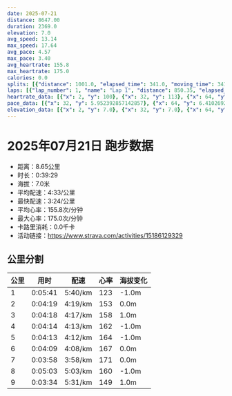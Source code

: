 ```yaml
---
date: 2025-07-21
distance: 8647.00
duration: 2369.0
elevation: 7.0
avg_speed: 13.14
max_speed: 17.64
avg_pace: 4.57
max_pace: 3.40
avg_heartrate: 155.8
max_heartrate: 175.0
calories: 0.0
splits: [{"distance": 1001.0, "elapsed_time": 341.0, "moving_time": 341.0, "average_speed": 2.94, "pace": 5.668945578231292, "average_heartrate": 123.31563421828909, "elevation_difference": -1.0, "split_number": 1}, {"distance": 999.0, "elapsed_time": 259.0, "moving_time": 259.0, "average_speed": 3.86, "pace": 4.3177979274611396, "average_heartrate": 153.86100386100387, "elevation_difference": 0.0, "split_number": 2}, {"distance": 1000.0, "elapsed_time": 258.0, "moving_time": 258.0, "average_speed": 3.88, "pace": 4.295541237113402, "average_heartrate": 158.84108527131784, "elevation_difference": 1.0, "split_number": 3}, {"distance": 1002.0, "elapsed_time": 254.0, "moving_time": 254.0, "average_speed": 3.94, "pace": 4.230126903553299, "average_heartrate": 162.81496062992127, "elevation_difference": -1.0, "split_number": 4}, {"distance": 1001.0, "elapsed_time": 253.0, "moving_time": 253.0, "average_speed": 3.96, "pace": 4.208762626262626, "average_heartrate": 164.6324110671937, "elevation_difference": -1.0, "split_number": 5}, {"distance": 1000.0, "elapsed_time": 249.0, "moving_time": 249.0, "average_speed": 4.02, "pace": 4.145945273631841, "average_heartrate": 167.12449799196787, "elevation_difference": 0.0, "split_number": 6}, {"distance": 997.0, "elapsed_time": 238.0, "moving_time": 238.0, "average_speed": 4.19, "pace": 3.977732696897374, "average_heartrate": 171.86974789915968, "elevation_difference": 0.0, "split_number": 7}, {"distance": 1000.0, "elapsed_time": 303.0, "moving_time": 303.0, "average_speed": 3.3, "pace": 5.050515151515151, "average_heartrate": 160.45874587458746, "elevation_difference": -1.0, "split_number": 8}, {"distance": 647.0, "elapsed_time": 221.0, "moving_time": 214.0, "average_speed": 3.02, "pace": 5.518774834437085, "average_heartrate": 149.50934579439252, "elevation_difference": 1.0, "split_number": 9}]
laps: [{"lap_number": 1, "name": "Lap 1", "distance": 850.35, "elapsed_time": 300.0, "moving_time": 300.0, "average_speed": 2.83, "pace": 5.889293286219081, "average_heartrate": 120.3, "max_heartrate": 129, "start_date": "2025-07-21 19:42:37+00:00", "elevation_difference": 0.0}, {"lap_number": 2, "name": "Lap 2", "distance": 6500.0, "elapsed_time": 1633.0, "moving_time": 1633.0, "average_speed": 3.98, "pace": 4.187613065326633, "average_heartrate": 163.04, "max_heartrate": 175, "start_date": "2025-07-21 19:47:38+00:00", "elevation_difference": 11.0}, {"lap_number": 3, "name": "Lap 3", "distance": 896.74, "elapsed_time": 300.0, "moving_time": 300.0, "average_speed": 2.99, "pace": 5.574147157190635, "average_heartrate": 154.1818181818182, "max_heartrate": 173, "start_date": "2025-07-21 20:14:52+00:00", "elevation_difference": 2.0}, {"lap_number": 4, "name": "Lap 4", "distance": 400.58, "elapsed_time": 141.0, "moving_time": 135.0, "average_speed": 2.97, "pace": 5.611683501683501, "average_heartrate": 149.5, "max_heartrate": 152, "start_date": "2025-07-21 20:19:58+00:00", "elevation_difference": 0.0}]
heartrate_data: [{"x": 2, "y": 100}, {"x": 32, "y": 113}, {"x": 64, "y": 117}, {"x": 95, "y": 120}, {"x": 125, "y": 120}, {"x": 157, "y": 129}, {"x": 186, "y": 123}, {"x": 216, "y": 123}, {"x": 245, "y": 129}, {"x": 276, "y": 129}, {"x": 305, "y": 128}, {"x": 328, "y": 145}, {"x": 351, "y": 146}, {"x": 373, "y": 149}, {"x": 396, "y": 152}, {"x": 418, "y": 155}, {"x": 441, "y": 156}, {"x": 462, "y": 154}, {"x": 485, "y": 154}, {"x": 507, "y": 154}, {"x": 531, "y": 158}, {"x": 553, "y": 156}, {"x": 576, "y": 157}, {"x": 598, "y": 157}, {"x": 620, "y": 161}, {"x": 641, "y": 158}, {"x": 664, "y": 157}, {"x": 686, "y": 158}, {"x": 709, "y": 159}, {"x": 732, "y": 158}, {"x": 754, "y": 159}, {"x": 778, "y": 161}, {"x": 801, "y": 160}, {"x": 822, "y": 160}, {"x": 844, "y": 161}, {"x": 865, "y": 162}, {"x": 887, "y": 163}, {"x": 909, "y": 163}, {"x": 931, "y": 162}, {"x": 954, "y": 162}, {"x": 976, "y": 163}, {"x": 998, "y": 163}, {"x": 1021, "y": 163}, {"x": 1043, "y": 163}, {"x": 1064, "y": 163}, {"x": 1086, "y": 163}, {"x": 1107, "y": 163}, {"x": 1129, "y": 163}, {"x": 1150, "y": 167}, {"x": 1172, "y": 163}, {"x": 1195, "y": 165}, {"x": 1216, "y": 166}, {"x": 1237, "y": 164}, {"x": 1261, "y": 164}, {"x": 1283, "y": 164}, {"x": 1305, "y": 164}, {"x": 1326, "y": 164}, {"x": 1348, "y": 167}, {"x": 1369, "y": 165}, {"x": 1391, "y": 167}, {"x": 1412, "y": 166}, {"x": 1434, "y": 167}, {"x": 1456, "y": 165}, {"x": 1478, "y": 167}, {"x": 1501, "y": 168}, {"x": 1522, "y": 169}, {"x": 1542, "y": 168}, {"x": 1564, "y": 168}, {"x": 1585, "y": 168}, {"x": 1607, "y": 168}, {"x": 1628, "y": 168}, {"x": 1648, "y": 170}, {"x": 1670, "y": 171}, {"x": 1690, "y": 172}, {"x": 1711, "y": 172}, {"x": 1733, "y": 173}, {"x": 1753, "y": 172}, {"x": 1773, "y": 172}, {"x": 1794, "y": 174}, {"x": 1814, "y": 175}, {"x": 1834, "y": 173}, {"x": 1855, "y": 173}, {"x": 1875, "y": 173}, {"x": 1897, "y": 173}, {"x": 1916, "y": 174}, {"x": 1936, "y": 173}, {"x": 1968, "y": 170}, {"x": 1998, "y": 156}, {"x": 2027, "y": 154}, {"x": 2056, "y": 151}, {"x": 2085, "y": 146}, {"x": 2114, "y": 148}, {"x": 2143, "y": 149}, {"x": 2171, "y": 151}, {"x": 2200, "y": 150}, {"x": 2227, "y": 148}, {"x": 2262, "y": 149}, {"x": 2291, "y": 152}, {"x": 2321, "y": 148}, {"x": 2349, "y": 149}]
pace_data: [{"x": 32, "y": 5.952392857142857}, {"x": 64, "y": 6.41026923076923}, {"x": 95, "y": 6.41026923076923}, {"x": 125, "y": 5.952392857142857}, {"x": 157, "y": 6.41026923076923}, {"x": 186, "y": 5.952392857142857}, {"x": 216, "y": 5.5555666666666665}, {"x": 245, "y": 6.944458333333333}, {"x": 276, "y": 5.376354838709677}, {"x": 305, "y": 4.2735128205128206}, {"x": 328, "y": 4.065048780487805}, {"x": 351, "y": 4.761914285714285}, {"x": 373, "y": 4.2735128205128206}, {"x": 396, "y": 4.2735128205128206}, {"x": 418, "y": 3.968261904761904}, {"x": 441, "y": 5.747137931034483}, {"x": 462, "y": 4.385973684210526}, {"x": 485, "y": 4.504513513513513}, {"x": 507, "y": 4.166675}, {"x": 531, "y": 4.166675}, {"x": 553, "y": 4.761914285714285}, {"x": 576, "y": 4.385973684210526}, {"x": 598, "y": 4.385973684210526}, {"x": 620, "y": 4.166675}, {"x": 641, "y": 3.787886363636363}, {"x": 664, "y": 4.2735128205128206}, {"x": 686, "y": 4.166675}, {"x": 709, "y": 4.166675}, {"x": 732, "y": 4.504513513513513}, {"x": 754, "y": 4.166675}, {"x": 778, "y": 4.2735128205128206}, {"x": 801, "y": 4.761914285714285}, {"x": 822, "y": 4.2735128205128206}, {"x": 844, "y": 4.166675}, {"x": 865, "y": 3.968261904761904}, {"x": 887, "y": 3.968261904761904}, {"x": 909, "y": 4.166675}, {"x": 931, "y": 3.968261904761904}, {"x": 954, "y": 3.875976744186046}, {"x": 976, "y": 4.504513513513513}, {"x": 998, "y": 4.065048780487805}, {"x": 1021, "y": 4.166675}, {"x": 1043, "y": 4.2735128205128206}, {"x": 1064, "y": 4.385973684210526}, {"x": 1086, "y": 4.166675}, {"x": 1107, "y": 3.875976744186046}, {"x": 1129, "y": 4.065048780487805}, {"x": 1150, "y": 3.7037111111111107}, {"x": 1172, "y": 4.504513513513513}, {"x": 1195, "y": 3.7037111111111107}, {"x": 1216, "y": 4.065048780487805}, {"x": 1237, "y": 3.968261904761904}, {"x": 1261, "y": 4.166675}, {"x": 1283, "y": 4.385973684210526}, {"x": 1305, "y": 4.385973684210526}, {"x": 1326, "y": 4.166675}, {"x": 1348, "y": 3.968261904761904}, {"x": 1369, "y": 4.065048780487805}, {"x": 1391, "y": 3.968261904761904}, {"x": 1412, "y": 4.065048780487805}, {"x": 1434, "y": 3.968261904761904}, {"x": 1456, "y": 4.166675}, {"x": 1478, "y": 4.2735128205128206}, {"x": 1501, "y": 4.065048780487805}, {"x": 1522, "y": 3.968261904761904}, {"x": 1542, "y": 3.7037111111111107}, {"x": 1564, "y": 4.166675}, {"x": 1585, "y": 3.968261904761904}, {"x": 1607, "y": 4.166675}, {"x": 1628, "y": 4.2735128205128206}, {"x": 1648, "y": 4.2735128205128206}, {"x": 1670, "y": 3.787886363636363}, {"x": 1690, "y": 3.7037111111111107}, {"x": 1711, "y": 4.065048780487805}, {"x": 1733, "y": 4.166675}, {"x": 1753, "y": 3.875976744186046}, {"x": 1773, "y": 3.623195652173913}, {"x": 1794, "y": 3.787886363636363}, {"x": 1814, "y": 3.968261904761904}, {"x": 1834, "y": 3.968261904761904}, {"x": 1855, "y": 4.385973684210526}, {"x": 1875, "y": 4.385973684210526}, {"x": 1897, "y": 3.875976744186046}, {"x": 1916, "y": 3.787886363636363}, {"x": 1936, "y": 3.968261904761904}, {"x": 1968, "y": 5.747137931034483}, {"x": 1998, "y": 5.952392857142857}, {"x": 2027, "y": 5.5555666666666665}, {"x": 2056, "y": 5.5555666666666665}, {"x": 2085, "y": 5.5555666666666665}, {"x": 2114, "y": 5.5555666666666665}, {"x": 2143, "y": 6.41026923076923}, {"x": 2171, "y": 5.747137931034483}, {"x": 2200, "y": 5.5555666666666665}, {"x": 2227, "y": 5.376354838709677}, {"x": 2262, "y": 5.376354838709677}, {"x": 2291, "y": 5.5555666666666665}, {"x": 2321, "y": 5.747137931034483}, {"x": 2349, "y": 5.376354838709677}]
elevation_data: [{"x": 2, "y": 7.0}, {"x": 32, "y": 7.0}, {"x": 64, "y": 6.0}, {"x": 95, "y": 6.0}, {"x": 125, "y": 6.0}, {"x": 157, "y": 6.0}, {"x": 186, "y": 6.0}, {"x": 216, "y": 6.0}, {"x": 245, "y": 6.0}, {"x": 276, "y": 6.0}, {"x": 305, "y": 6.0}, {"x": 328, "y": 6.0}, {"x": 351, "y": 6.0}, {"x": 373, "y": 6.0}, {"x": 396, "y": 6.0}, {"x": 418, "y": 5.0}, {"x": 441, "y": 6.0}, {"x": 462, "y": 5.0}, {"x": 485, "y": 5.0}, {"x": 507, "y": 5.0}, {"x": 531, "y": 6.0}, {"x": 553, "y": 6.0}, {"x": 576, "y": 6.0}, {"x": 598, "y": 6.0}, {"x": 620, "y": 6.0}, {"x": 641, "y": 6.0}, {"x": 664, "y": 5.0}, {"x": 686, "y": 5.0}, {"x": 709, "y": 6.0}, {"x": 732, "y": 6.0}, {"x": 754, "y": 6.0}, {"x": 778, "y": 6.0}, {"x": 801, "y": 7.0}, {"x": 822, "y": 7.0}, {"x": 844, "y": 6.0}, {"x": 865, "y": 6.0}, {"x": 887, "y": 6.0}, {"x": 909, "y": 6.0}, {"x": 931, "y": 6.0}, {"x": 954, "y": 6.0}, {"x": 976, "y": 6.0}, {"x": 998, "y": 6.0}, {"x": 1021, "y": 7.0}, {"x": 1043, "y": 7.0}, {"x": 1064, "y": 7.0}, {"x": 1086, "y": 7.0}, {"x": 1107, "y": 6.0}, {"x": 1129, "y": 6.0}, {"x": 1150, "y": 6.0}, {"x": 1172, "y": 6.0}, {"x": 1195, "y": 6.0}, {"x": 1216, "y": 6.0}, {"x": 1237, "y": 5.0}, {"x": 1261, "y": 7.0}, {"x": 1283, "y": 6.0}, {"x": 1305, "y": 6.0}, {"x": 1326, "y": 6.0}, {"x": 1348, "y": 6.0}, {"x": 1369, "y": 5.0}, {"x": 1391, "y": 5.0}, {"x": 1412, "y": 5.0}, {"x": 1434, "y": 5.0}, {"x": 1456, "y": 5.0}, {"x": 1478, "y": 5.0}, {"x": 1501, "y": 6.0}, {"x": 1522, "y": 6.0}, {"x": 1542, "y": 6.0}, {"x": 1564, "y": 6.0}, {"x": 1585, "y": 5.0}, {"x": 1607, "y": 5.0}, {"x": 1628, "y": 4.0}, {"x": 1648, "y": 4.0}, {"x": 1670, "y": 5.0}, {"x": 1690, "y": 4.0}, {"x": 1711, "y": 4.0}, {"x": 1733, "y": 5.0}, {"x": 1753, "y": 5.0}, {"x": 1773, "y": 6.0}, {"x": 1794, "y": 5.0}, {"x": 1814, "y": 6.0}, {"x": 1834, "y": 5.0}, {"x": 1855, "y": 5.0}, {"x": 1875, "y": 5.0}, {"x": 1897, "y": 5.0}, {"x": 1916, "y": 5.0}, {"x": 1936, "y": 5.0}, {"x": 1968, "y": 6.0}, {"x": 1998, "y": 6.0}, {"x": 2027, "y": 6.0}, {"x": 2056, "y": 5.0}, {"x": 2085, "y": 5.0}, {"x": 2114, "y": 5.0}, {"x": 2143, "y": 5.0}, {"x": 2171, "y": 5.0}, {"x": 2200, "y": 5.0}, {"x": 2227, "y": 5.0}, {"x": 2262, "y": 5.0}, {"x": 2291, "y": 6.0}, {"x": 2321, "y": 5.0}, {"x": 2349, "y": 5.0}]
---
```


# 2025年07月21日 跑步数据

- 距离：8.65公里
- 时长：0:39:29
- 海拔：7.0米
- 平均配速：4:33/公里
- 最快配速：3:24/公里
- 平均心率：155.8次/分钟
- 最大心率：175.0次/分钟
- 卡路里消耗：0.0千卡
- 活动链接：https://www.strava.com/activities/15186129329

## 公里分割

| 公里 | 用时 | 配速 | 心率 | 海拔变化 |
|------|------|------|------|------|
| 1 | 0:05:41 | 5:40/km | 123 | -1.0m |
| 2 | 0:04:19 | 4:19/km | 153 | 0.0m |
| 3 | 0:04:18 | 4:17/km | 158 | 1.0m |
| 4 | 0:04:14 | 4:13/km | 162 | -1.0m |
| 5 | 0:04:13 | 4:12/km | 164 | -1.0m |
| 6 | 0:04:09 | 4:08/km | 167 | 0.0m |
| 7 | 0:03:58 | 3:58/km | 171 | 0.0m |
| 8 | 0:05:03 | 5:03/km | 160 | -1.0m |
| 9 | 0:03:34 | 5:31/km | 149 | 1.0m |

